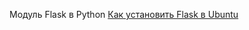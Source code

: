 Модуль Flask в Python
[Как установить Flask в Ubuntu](https://routerus.com/how-to-install-flask-on-ubuntu-18-04/)
